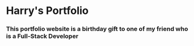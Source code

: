 # Harry's Portfolio

### This portfolio website is a birthday gift to one of my friend who is a Full-Stack Developer